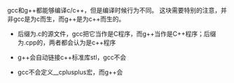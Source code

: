 gcc和g++都能够编译c/c++，但是编译时候行为不同。
这块需要特别的注意，并非gcc是为c而生，而g++是为c++而生的。

- 后缀为.c的源文件，gcc把它当作是C程序，而g++当作是C++程序；后缀为.cpp的，两者都会认为是c++程序

- g++会自动链接c++标准库stl，gcc不会

- gcc不会定义__cplusplus宏，而g++会

